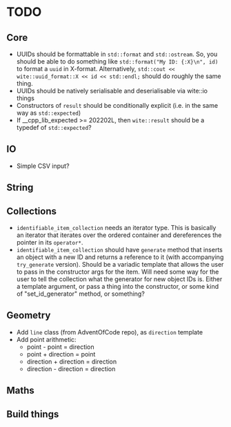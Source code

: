 # TODO

## Core
* UUIDs should be formattable in `std::format` and `std::ostream`. So, you should be able to do something like `std::format("My ID: {:X}\n", id)` to format a `uuid` in X-format. Alternatively, `std::cout << wite::uuid_format::X << id << std::endl;` should do roughly the same thing.
* UUIDs should be natively serialisable and deserialisable via wite::io things
* Constructors of `result` should be conditionally explicit (i.e. in the same way as `std::expected`)
* If __cpp_lib_expected >= 202202L, then `wite::result` should be a typedef of `std::expected`?

## IO
* Simple CSV input?

## String

## Collections
* `identifiable_item_collection` needs an iterator type. This is basically an iterator that iterates over the ordered container and dereferences the pointer in its `operator*`.
* `identifiable_item_collection` should have `generate` method that inserts an object with a new ID and returns a reference to it (with accompanying `try_generate` version). Should be a variadic template that allows the user to pass in the constructor args for the item. Will need some way for the user to tell the collection what the generator for new object IDs is. Either a template argument, or pass a thing into the constructor, or some kind of "set_id_generator" method, or something?

## Geometry
* Add `line` class (from AdventOfCode repo), as `direction` template
* Add point arithmetic:
  * point - point = direction
  * point + direction = point
  * direction + direction = direction
  * direction - direction = direction

## Maths

## Build things